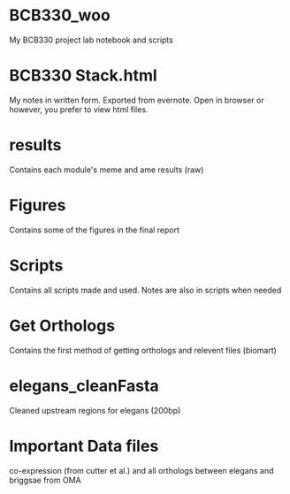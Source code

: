 # BCB330_woo
My BCB330 project lab notebook and scripts

# BCB330 Stack.html
  My notes in written form. Exported from evernote. Open in browser or however, you prefer to view html files. 

# results 
  Contains each module's meme and ame results (raw) 
  
# Figures
  Contains some of the figures in the final report
  
# Scripts
  Contains all scripts made and used. Notes are also in scripts when needed
 
# Get Orthologs 
  Contains the first method of getting orthologs and relevent files (biomart) 

# elegans_cleanFasta
  Cleaned upstream regions for elegans (200bp) 

# Important Data files
  co-expression (from cutter et al.) and all orthologs between elegans and briggsae from OMA

